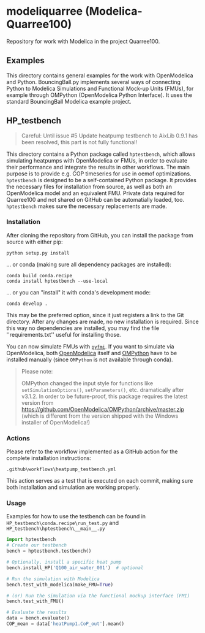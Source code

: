 # modeliquarree (Modelica-Quarree100)

Repository for work with Modelica in the project Quarree100.

## Examples

This directory contains general examples for the work with OpenModelica and
Python. BouncingBall.py implements several ways of connecting Python to
Modelica Simulations and Functional Mock-up Units (FMUs), for example through
OMPython (OpenModelica Python Interface). It uses the standard BouncingBall
Modelica example project.

## HP_testbench

> Careful: Until issue #5 Update heatpump testbench to AixLib 0.9.1 has been
> resolved, this part is not fully functional!

This directory contains a Python package called ``hptestbench``, which allows
simulating heatpumps with OpenModelica or FMUs, in order to evaluate their
performance and integrate the results in other workflows. The main purpose is
to provide e.g. COP timeseries for use in oemof optimizations.
``hptestbench`` is designed to be a self-contained Python package. It provides
the necessary files for installation from source, as well as both an
OpenModelica model and an equivalent FMU. Private data required for
Quarree100 and not shared on GitHub can be automatially loaded, too.
``hptestbench`` makes sure the necessary replacements are made.

### Installation
After cloning the repository from GitHub, you can install the package from
source with either pip:
```
python setup.py install
```
... or conda (making sure all dependency packages are installed):
```
conda build conda.recipe
conda install hptestbench --use-local
```
... or you can "install" it with conda's development mode:
```
conda develop .
```
This may be the preferred option, since it just registers a link to the Git
directory. After any changes are made, no new installation is required.
Since this way no dependencies are installed, you may find the file
''requirements.txt'' useful for installing those.

You can now simulate FMUs with [``pyfmi``](https://pypi.org/project/PyFMI/).
If you want to simulate via OpenModelica, both
[OpenModelica](https://openmodelica.org/) itself and
[OMPython](https://github.com/OpenModelica/OMPython) have to be installed
manually (since ``OMPython`` is not available through conda).

> Please note:
>
> OMPython changed the input style for functions like
> ``setSimulationOptions()``, ``setParameters()``, etc. dramatically
> after v3.1.2. In order to be future-proof, this package requires the latest
> version from https://github.com/OpenModelica/OMPython/archive/master.zip
> (which is different from the version shipped with the Windows installer of
> OpenModelica!)

### Actions
Please refer to the workflow implemented as a GitHub action for the complete
installation instructions:
```
.github\workflows\heatpump_testbench.yml
```
This action serves as a test that is executed on each commit, making sure
both installation and simulation are working properly.

### Usage
Examples for how to use the testbench can be found in
``HP_testbench\conda.recipe\run_test.py`` and
``HP_testbench\hptestbench\__main__.py``

```python
import hptestbench
# Create our testbench
bench = hptestbench.testbench()

# Optionally, install a specific heat pump
bench.install_HP('Q100_air_water_001')  # optional

# Run the simulation with Modelica
bench.test_with_modelica(make_FMU=True)

# (or) Run the simulation via the functional mockup interface (FMI)
bench.test_with_FMU()

# Evaluate the results
data = bench.evaluate()
COP_mean = data['heatPump1.CoP_out'].mean()
```
